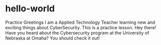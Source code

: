 # hello-world
Practice
Greetings I am a Applied Technology Teacher learning new and exciting things about CyberSecurity. This is a practice lesson.
Hey there! Have you heard about the Cybersecurity program at the University of Nebraska at Omaha? You should check it out!